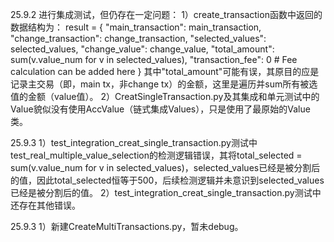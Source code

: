 25.9.2
进行集成测试，但仍存在一定问题：
1）create_transaction函数中返回的数据结构为：
        result = {
            "main_transaction": main_transaction,
            "change_transaction": change_transaction,
            "selected_values": selected_values,
            "change_value": change_value,
            "total_amount": sum(v.value_num for v in selected_values),
            "transaction_fee": 0  # Fee calculation can be added here
        }
    其中"total_amount"可能有误，其原目的应是记录主交易（即，main tx，非change tx）的金额，这里是遍历并sum所有被选值的金额（value值）。
2）CreatSingleTransaction.py及其集成和单元测试中的Value貌似没有使用AccValue（链式集成Values），只是使用了最原始的Value类。

25.9.3
1）test_integration_creat_single_transaction.py测试中test_real_multiple_value_selection的检测逻辑错误，其将total_selected = sum(v.value_num for v in selected_values)，selected_values已经是被分割后的值，因此total_selected恒等于500，后续检测逻辑并未意识到selected_values已经是被分割后的值。
2）test_integration_creat_single_transaction.py测试中还存在其他错误。

25.9.3
1）新建CreateMultiTransactions.py，暂未debug。